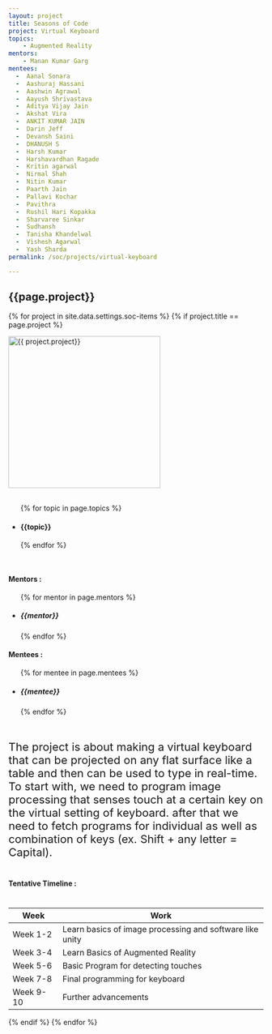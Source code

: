 ```yaml
---
layout: project
title: Seasons of Code
project: Virtual Keyboard
topics:
    - Augmented Reality
mentors:
    - Manan Kumar Garg    
mentees:
  -  Aanal Sonara
  -  Aashuraj Hassani
  -  Aashwin Agrawal
  -  Aayush Shrivastava
  -  Aditya Vijay Jain
  -  Akshat Vira
  -  ANKIT KUMAR JAIN
  -  Darin Jeff
  -  Devansh Saini
  -  DHANUSH S
  -  Harsh Kumar
  -  Harshavardhan Ragade
  -  Kritin agarwal
  -  Nirmal Shah
  -  Nitin Kumar
  -  Paarth Jain
  -  Pallavi Kochar
  -  Pavithra
  -  Rushil Hari Kopakka
  -  Sharvaree Sinkar
  -  Sudhansh
  -  Tanisha Khandelwal
  -  Vishesh Agarwal
  -  Yash Sharda 
permalink: /soc/projects/virtual-keyboard

---
```


<h2 class="display1 m-3 p-3 text-center">{{page.project}}</h2>

{% for project in site.data.settings.soc-items %}
{% if project.title == page.project %}
<div>
    <img src="{{ site.baseurl }}/{{ project.image }}"  width = "300" height="300" alt="{{ project.project}}" class="border rounded img-soc">
</div>
<div>
    <br>
    <ul>
        {% for topic in page.topics %}
        <li><h4 class="text-primary text-center">{{topic}}</h4></li>
        {% endfor %}
    </ul>
    <br>
    <h4 class="display3  ">Mentors :</h4> 
    <ul>
        {% for mentor in page.mentors %}
        <li><h5 class=" ">{{mentor}}</h5></li>
        {% endfor %}
    </ul>
    <h4 class="display3  ">Mentees :</h4> 
    <ul>
        {% for mentee in page.mentees %}
        <li><h5 class="">{{mentee}}</h5></li>
        {% endfor %}
    </ul>
</div>
<div>
    <p class="display3" style = "font-size:22px;" >
        <br>
        The project is about making a virtual keyboard that can be projected on any flat surface like a table and then can be used to type in real-time. To start with, we need to program image processing that senses touch at a certain key on the virtual setting of keyboard. after that we need to fetch programs for individual as well as combination of keys (ex. Shift + any letter = Capital).

</p>
</div>
<div>
    <h4 class="display3" style="margin:40px 0px 40px 0px;">Tentative Timeline :</h4>
    <table class="table table-striped">
    <thead>
        <tr>
        <th>Week</th>
        <th>Work</th>
        </tr>
    </thead>
    <tbody>
    <tr>
      <td  >Week 1-2</td>
      <td>Learn basics of image processing and software like unity</td>
    </tr>
    <tr>
      <td>Week 3-4</td>
      <td>Learn Basics of Augmented Reality</td>
    </tr>
    <tr>
      <td>Week 5-6</td>
      <td>Basic Program for detecting touches</td>
    </tr>
    <tr>
      <td>Week 7-8</td>
      <td>Final programming for keyboard</td>
    </tr>
    <tr>
      <td>Week 9-10</td>
      <td>Further advancements</td>
    </tr>
    </tbody>
    </table>
</div>
{% endif %}
{% endfor %}
